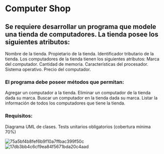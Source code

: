 
# Computer Shop

## Se requiere desarrollar un programa que modele una tienda de computadores. La tienda posee los siguientes atributos:
Nombre de la tienda.
Propietario de la tienda.
Identificador tributario de la tienda.
Los computadores de la tienda tienen los siguientes atributos:
Marca del computador.
Cantidad de memoria.
Características del procesador.
Sistema operativo.
Precio del computador.
### El programa debe poseer métodos que permitan:
Agregar un computador a la tienda.
Eliminar un computador de la tienda dada su marca.
Buscar un computador en la tienda dada su marca.
Listar la información de todos los computadores que tiene la tienda.
### Requisitos:
Diagrama UML de clases.
Tests unitarios obligatorios (cobertura mínima 70%)

![75a5bf4b8fef6b9f10a7ffbac399f50c](https://github.com/user-attachments/assets/1d59ec20-3f7d-41a6-9980-4dec786913f5)
![17db3bb4c6cf9ea84f5671bda20c4aad](https://github.com/user-attachments/assets/7cca7315-7278-4a15-bada-5f63ff9e812f)
